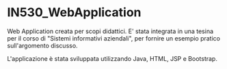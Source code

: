 # IN530_WebApplication

Web Application creata per scopi didattici. E' stata integrata in una tesina per il corso di "Sistemi informativi aziendali", per fornire un esempio pratico sull'argomento discusso.

L'applicazione è stata sviluppata utilizzando Java, HTML, JSP e Bootstrap. 
